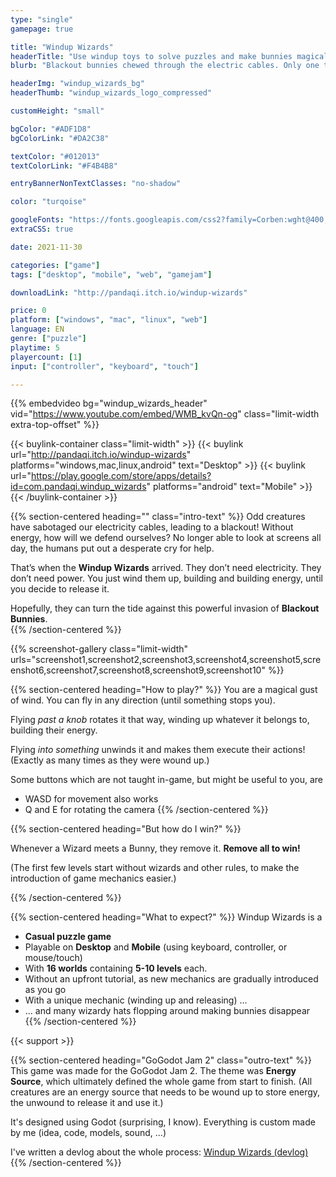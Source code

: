 ```yaml
---
type: "single"
gamepage: true

title: "Windup Wizards"
headerTitle: "Use windup toys to solve puzzles and make bunnies magically disappear"
blurb: "Blackout bunnies chewed through the electric cables. Only one thing can save you now: windup toys."

headerImg: "windup_wizards_bg"
headerThumb: "windup_wizards_logo_compressed"

customHeight: "small"

bgColor: "#ADF1D8"
bgColorLink: "#DA2C38"

textColor: "#012013"
textColorLink: "#F4B4B8"

entryBannerNonTextClasses: "no-shadow"

color: "turqoise"

googleFonts: "https://fonts.googleapis.com/css2?family=Corben:wght@400;700&family=Puppies+Play&display=swap"
extraCSS: true

date: 2021-11-30

categories: ["game"]
tags: ["desktop", "mobile", "web", "gamejam"]

downloadLink: "http://pandaqi.itch.io/windup-wizards"

price: 0
platform: ["windows", "mac", "linux", "web"]
language: EN
genre: ["puzzle"]
playtime: 5
playercount: [1]
input: ["controller", "keyboard", "touch"]

---
```


{{% embedvideo bg="windup_wizards_header" vid="https://www.youtube.com/embed/WMB_kvQn-og" class="limit-width extra-top-offset" %}}

{{< buylink-container class="limit-width" >}}
{{< buylink url="http://pandaqi.itch.io/windup-wizards" platforms="windows,mac,linux,android" text="Desktop" >}} 
{{< buylink url="https://play.google.com/store/apps/details?id=com.pandaqi.windup_wizards" platforms="android" text="Mobile" >}} 
{{< /buylink-container >}}

{{% section-centered heading="" class="intro-text" %}}
Odd creatures have sabotaged our electricity cables, leading to a blackout! Without energy, how will we defend ourselves? No longer able to look at screens all day, the humans put out a desperate cry for help.  

That’s when the **Windup Wizards** arrived. They don’t need electricity. They don’t need power. You just wind them up, building and building energy, until you decide to release it.  

Hopefully, they can turn the tide against this powerful invasion of **Blackout Bunnies**.  
{{% /section-centered %}}

{{% screenshot-gallery class="limit-width" urls="screenshot1,screenshot2,screenshot3,screenshot4,screenshot5,screenshot6,screenshot7,screenshot8,screenshot9,screenshot10" %}}


{{% section-centered heading="How to play?" %}}
You are a magical gust of wind. You can fly in any direction (until something stops you).  

Flying _past a knob_ rotates it that way, winding up whatever it belongs to, building their energy.

Flying _into something_ unwinds it and makes them execute their actions! (Exactly as many times as they were wound up.)

Some buttons which are not taught in-game, but might be useful to you, are
* WASD for movement also works
* Q and E for rotating the camera
{{% /section-centered %}}

{{% section-centered heading="But how do I win?" %}}

Whenever a Wizard meets a Bunny, they remove it. **Remove all to win!**

(The first few levels start without wizards and other rules, to make the introduction of game mechanics easier.)

{{% /section-centered %}}

{{% section-centered heading="What to expect?" %}}
Windup Wizards is a
* **Casual puzzle game**
* Playable on **Desktop** and **Mobile** (using keyboard, controller, or mouse/touch)
* With **16 worlds** containing **5-10 levels** each.
* Without an upfront tutorial, as new mechanics are gradually introduced as you go
* With a unique mechanic (winding up and releasing) ...
* ... and many wizardy hats flopping around making bunnies disappear
{{% /section-centered %}}

{{< support >}}

{{% section-centered heading="GoGodot Jam 2" class="outro-text" %}}
This game was made for the GoGodot Jam 2. The theme was **Energy Source**, which ultimately defined the whole game from start to finish. (All creatures are an energy source that needs to be wound up to store energy, the unwound to release it and use it.)

It's designed using Godot (surprising, I know). Everything is custom made by me (idea, code, models, sound, ...)

I've written a devlog about the whole process: [Windup Wizards (devlog)](/blog/videogames/game-jams/devlog-windup-wizards)
{{% /section-centered %}}


